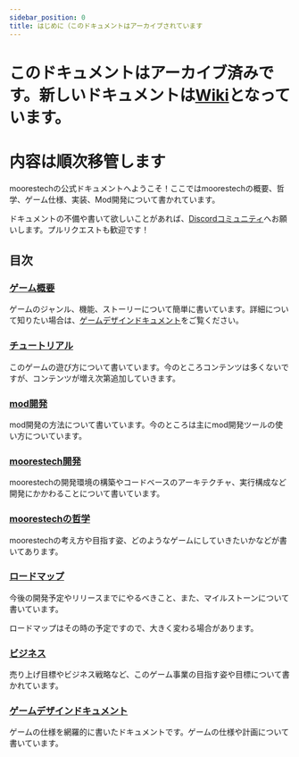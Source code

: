 ```yaml
---
sidebar_position: 0
title: はじめに（このドキュメントはアーカイブされています
---
```


# このドキュメントはアーカイブ済みです。新しいドキュメントは[Wiki](https://wiki.moores.tech/)となっています。

# 内容は順次移管します


moorestechの公式ドキュメントへようこそ！ここではmoorestechの概要、哲学、ゲーム仕様、実装、Mod開発について書かれています。

ドキュメントの不備や書いて欲しいことがあれば、[Discordコミュニティ](https://discord.gg/ekFYmY3rDP)へお願いします。プルリクエストも歓迎です！

## 目次

### [ゲーム概要](/docs/game-overview)
ゲームのジャンル、機能、ストーリーについて簡単に書いています。詳細について知りたい場合は、[ゲームデザインドキュメント](/docs/gdd/about)をご覧ください。

### [チュートリアル](/docs/tutorial/opening)
このゲームの遊び方について書いています。今のところコンテンツは多くないですが、コンテンツが増え次第追加していきます。

### [mod開発](/docs/mod-development/about)
mod開発の方法について書いています。今のところは主にmod開発ツールの使い方についています。

### [moorestech開発](/docs/moorestech-dev/built-environment)
moorestechの開発環境の構築やコードベースのアーキテクチャ、実行構成など開発にかかわることについて書いています。

### [moorestechの哲学](/docs/philosophy/about)
moorestechの考え方や目指す姿、どのようなゲームにしていきたいかなどが書いてあります。

### [ロードマップ](/docs/loadmap)
今後の開発予定やリリースまでにやるべきこと、また、マイルストーンについて書いています。

ロードマップはその時の予定ですので、大きく変わる場合があります。

### [ビジネス](/docs/business/about)
売り上げ目標やビジネス戦略など、このゲーム事業の目指す姿や目標について書かれています。

### [ゲームデザインドキュメント](/docs/gdd/about)
ゲームの仕様を網羅的に書いたドキュメントです。ゲームの仕様や計画について書いています。
